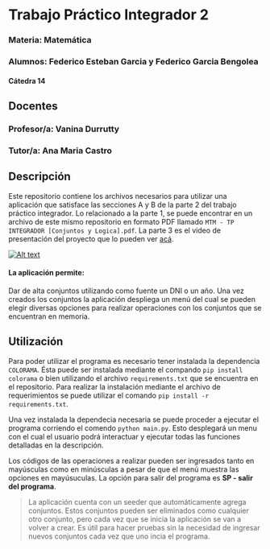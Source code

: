 # Trabajo Práctico Integrador 2
### Materia: Matemática
### Alumnos: Federico Esteban Garcia y Federico Garcia Bengolea
#### Cátedra 14

## Docentes
### Profesor/a: Vanina Durrutty
### Tutor/a: Ana Maria Castro

## Descripción
Este repositorio contiene los archivos necesarios para utilizar una aplicación que satisface las secciones A y B de la parte 2  del trabajo práctico integrador.
Lo relacionado a la parte 1, se puede encontrar en un archivo de este mismo repositorio en formato PDF llamado `MTM - TP INTEGRADOR [Conjuntos y Logica].pdf`.
La parte 3 es el video de presentación del proyecto que lo pueden ver [acá](https://www.youtube.com/watch?v=AH3lsngIwcw).

[![Alt text](https://img.youtube.com/vi/AH3lsngIwcw/0.jpg)](https://www.youtube.com/watch?v=AH3lsngIwcw)

#### La aplicación permite:
Dar de alta conjuntos utilizando como fuente un DNI o un año. Una vez creados los conjuntos la aplicación despliega un menú del cual se pueden elegir diversas opciones para realizar operaciones con los conjuntos que se encuentran en memoria.

## Utilización
Para poder utilizar el programa es necesario tener instalada la dependencia `COLORAMA`. Ésta puede ser instalada mediante el compando `pip install colorama` o bien utilizando el archivo `requirements.txt` que se encuentra en el repositorio. Para realizar la instalación mediante el archivo de requerimientos se puede utilizar el comando `pip install -r requirements.txt`.

Una vez instalada la dependecia necesaria se puede proceder a ejecutar el programa corriendo el comendo `python main.py`. Esto desplegará un menu con el cual el usuario podrá interactuar y ejecutar todas las funciones detalladas en la descripción.

Los códigos de las operaciones a realizar pueden ser ingresados tanto en mayúsculas como en minúsculas a pesar de que el menú muestra las opciones en mayúsuculas. La opción para salir del programa es **SP - salir del programa**.

>La aplicación cuenta con un seeder que automáticamente agrega conjuntos. Estos conjuntos pueden ser eliminados como cualquier otro conjunto, pero cada vez que se inicia la aplicación se van a volver a crear. Es útil para hacer pruebas sin la necesidad de ingresar nuevos conjuntos cada vez que uno incia el programa.

